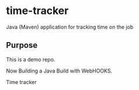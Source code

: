 # time-tracker
Java (Maven) application for tracking time on the job

## Purpose

This is a demo repo.

Now Building a Java Build with WebHOOKS.

Time tracker
